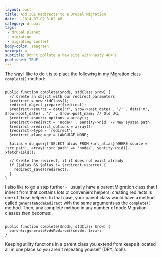 ```yaml
---
layout: post
title: Add 301 Redirects to a Drupal Migration
date:   2014-07-02 8:02 AM
category: drupal
tags:
 - drupal planet
 - migration
 - migrating content
body-color: seagreen
excerpt: a
subtitle: Don't pollute a new site with nasty 404's
published: TRUE
---
```


The way I like to do it is to place the following in my Migration class <code>complete()</code> method:

<pre class="language-php"><code class="language-php">
public function complete($node, stdClass $row) {
  // Create an object with our redirect parameters
  $redirect = new stdClass();
  redirect_object_prepare($redirect);
  $redirect->source = date('Y', $row->post_date) . '/' . date('m', $row->post_date) . '/' . $row->post_name; // Old URL
  $redirect->source_options = array();
  $redirect->redirect = 'node/' . $entity->nid; // New system path
  $redirect->redirect_options = array();
  $redirect->type = 'redirect';
  $redirect->language = LANGUAGE_NONE;

  $alias = db_query('SELECT alias FROM {url_alias} WHERE source = :src_path', array(':src_path' => 'node/'. $entity->nid))->fetchField();

  // Create the redirect, if it does not exist already
  if ($alias && $alias != $redirect->source) {
    redirect_save($redirect);
  }
}
</code></pre>

I also like to go a step further - I usually have a parent Migration class that I inherit from that contains lots of convenient helpers; creating redirects is one of those helpers. In that case,
your parent class would have a method called <code>generateNodeRedirect</code> with the same arguments as the <code>complete()</code> method. Then, any complete method in any number of node Migration classes
then becomes:

<pre class="language-php"><code class="language-php">
public function complete($node, stdClass $row) {
  parent::generateNodeRedirect($node, $row);
}
</code></pre>

Keeping utility functions in a parent class you extend from keeps it located all in one place so you aren't repeating yourself (DRY, fool!).